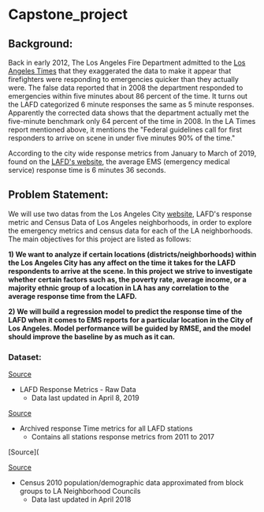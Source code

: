 # Capstone_project

## Background:

Back in early 2012, The Los Angeles Fire Department admitted to the [Los Angeles Times](https://latimesblogs.latimes.com/lanow/2012/03/la-fire-department-admits-exaggerating-response-times.html) that they exaggerated the data to make it appear that firefighters were responding to emergencies quicker than they actually were. The false data reported that in 2008 the department responded to emergencies within five minutes about 86 percent of the time. It turns out the LAFD categorized 6 minute responses the same as 5 minute responses. Apparently the corrected data shows that the department actually met the five-minute benchmark only 64 percent of the time in 2008. In the LA Times report mentioned above, it mentions the "Federal guidelines call for first responders to arrive on scene in under five minutes 90% of the time."

According to the city wide response metrics from January to March of 2019, found on the [LAFD's website](https://www.lafd.org/fsla/stations-map), the average EMS (emergency medical service) response time is 6 minutes 36 seconds. 


## Problem Statement:

We will use two datas from the Los Angeles City [website](https://data.lacity.org/A-Safe-City/All-Stations-Response-Metrics/kszm-sdw4), LAFD's response metric and Census Data of Los Angeles neighborhoods, in order to explore the emergency metrics and census data for each of the LA neighborhoods. The main objectives for this project are listed as follows:

**1) We want to analyze if certain locations (districts/neighborhoods) within the Los Angeles City has any affect on the time it takes for the LAFD respondents to arrive at the scene. In this project we strive to investigate whether certain factors such as, the poverty rate, average income, or a majority ethnic group of a location in LA has any correlation to the average response time from the LAFD.**

**2) We will build a regression model to predict the response time of the LAFD when it comes to EMS reports for a particular location in the City of Los Angeles. Model performance will be guided by RMSE, and the model should improve the baseline by as much as it can.** 
 
 
 
### Dataset:

[Source](https://data.lacity.org/A-Safe-City/LAFD-Response-Metrics-Raw-Data/n44u-wxe4)
* LAFD Response Metrics - Raw Data
    - Data last updated in April 8, 2019

[Source](https://data.lacity.org/A-Safe-City/All-Stations-Response-Metrics/kszm-sdw4)
* Archived response Time metrics for all LAFD stations
    - Contains all stations response metrics from 2011 to 2017
    
[Source](
  
[Source](https://data.lacity.org/A-Livable-and-Sustainable-City/Census-Data-by-Neighborhood-Council/nwj3-ufba)
* Census 2010 population/demographic data approximated from block groups to LA Neighborhood Councils
    - Data last updated in April 2018